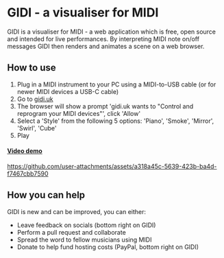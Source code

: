 # GIDI - a visualiser for MIDI

GIDI is a visualiser for MIDI - a web application which is free, open source and intended for live performances. By interpreting MIDI note on/off messages GIDI then renders and animates a scene on a web browser.

## How to use

1. Plug in a MIDI instrument to your PC using a MIDI-to-USB cable (or for newer MIDI devices a USB-C cable)
2. Go to [gidi.uk](https://gidi.uk)
3. The browser will show a prompt 'gidi.uk wants to "Control and reprogram your MIDI devices"', click 'Allow'
4. Select a 'Style' from the following 5 options: 'Piano', 'Smoke', 'Mirror', 'Swirl', 'Cube'
5. Play

#### <ins>Video demo</ins>

https://github.com/user-attachments/assets/a318a45c-5639-423b-ba4d-f7467cbb7590

## How you can help

GIDI is new and can be improved, you can either:

- Leave feedback on socials (bottom right on GIDI)
- Perform a pull request and collaborate
- Spread the word to fellow musicians using MIDI
- Donate to help fund hosting costs (PayPal, bottom right on GIDI)
